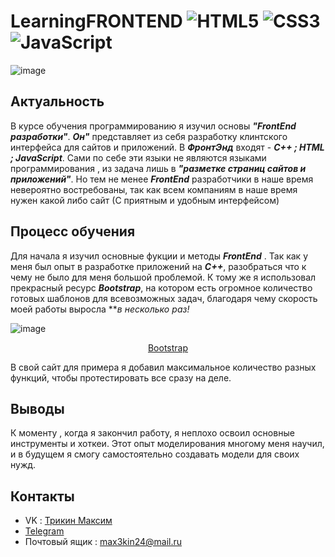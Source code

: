 # LearningFRONTEND ![HTML5](https://img.shields.io/badge/html5-%23E34F26.svg?style=for-the-badge&logo=html5&logoColor=white)	![CSS3](https://img.shields.io/badge/css3-%231572B6.svg?style=for-the-badge&logo=css3&logoColor=white) ![JavaScript](https://img.shields.io/badge/javascript-%23323330.svg?style=for-the-badge&logo=javascript&logoColor=%23F7DF1E)
![image](https://github.com/spectrummmm/bebropage/assets/133951457/01ccd14a-25be-4c77-aaaa-874a79496e97)
## Актуальность
В курсе обучения программированию я изучил основы ***"FrontEnd разработки"***. ***Он"*** представляет из себя разработку клинтского интерфейса для сайтов и приложений. В ***ФронтЭнд*** входят - ***С++ ; HTML ; JavaScript***. Сами по себе эти языки не являются языками программирования , из задача лишь в ***"разметке страниц сайтов и приложений"***.
Но тем не менее ***FrontEnd*** разработчики в наше время невероятно востребованы, так как всем компаниям в наше время нужен какой либо сайт (С приятным и удобным интерфейсом)
## Процесс обучения
Для начала я изучил основные фукции и методы ***FrontEnd*** . Так как у меня был опыт в разработке приложений на ***C++***, разобраться что к чему не было для меня большой проблемой.
К тому же я использовал прекрасный ресурс ***Bootstrap***, на котором есть огромное количество готовых шаблонов для всевозможных задач, благодаря чему скорость моей работы выросла ***в несколько раз!*

![image](https://github.com/spectrummmm/bebropage/assets/133951457/f8ec7b81-1151-46f7-aa1c-1adca1bbe686)
<p align = center><a href="https://getbootstrap.com">Bootstrap</a></p>
В свой сайт для примера я добавил максимальное количество разных функций, чтобы протестировать все сразу на деле.

## Выводы
К моменту , когда я закончил работу, я неплохо освоил основные инструменты и хоткеи. Этот опыт моделирования многому меня научил, и в будущем я смогу самостоятельно создавать модели для своих нужд.
## Контакты
- VK : [Трикин Максим](https://vk.com/causeimanikeboy)
- [Telegram](https://t.me/nihuyasebebigboy)
- Почтовый ящик : max3kin24@mail.ru
